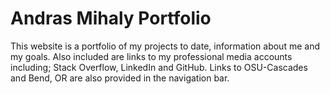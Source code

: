 # Andras Mihaly Portfolio

This website is a portfolio of my projects to date, information about me and my goals. Also included are links to my professional media accounts including; Stack Overflow, LinkedIn and GitHub. Links to OSU-Cascades and Bend, OR are also provided in the navigation bar.

